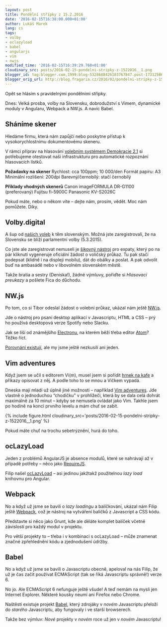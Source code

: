 ```yaml
---
layout: post
title: Pondělní střípky z 15.2.2016
date: '2016-02-15T16:38:00.000+01:00'
author: Lukáš Marek
lang: cs
tags:
- volby
- oclazyload
- babel
- angularjs
- vim
- nwjs
modified_time: '2016-02-15T16:39:29.768+01:00'
cloudinary_src: posts/2016-02-15-pondelni-stripky-z-1522016__1.png
blogger_id: tag:blogger.com,1999:blog-5328688426183767847.post-1731258635387998818
blogger_orig_url: http://blog.fragaria.cz/2016/02/pondelni-stripky-z-1522016.html
---
```


Opět se hlásím s pravidelnými pondělními střípky.

Dnes: Velká prosba, volby na Slovensku, dobrodužství s Vimem, dynamické
moduly v Angularu, Webpack a NW.js. A navíc Babel.

## Sháníme skener

Hledáme firmu, která nám zapůjčí nebo poskytne přístup k
vysokorychlostnímu dokumentovému skeneru.

​V rámci příprav na hlasování [volebním systémem
Demokracie 2.1](https://d21.me) si potřebujeme otestovat naši
infrastrukturu pro automatické rozpoznání hlasovacích lístků.

**Požadavky na skener**
Rychlost: cca 100ppm; 10 000/den
Formát papíru: A3
Minimální rozlišení: 200dpi
Barevný/černobílý: stačí černobílý

**Příklady vhodných skenerů**
Canon imageFORMULA DR-G1100 (preferovaný)
Fujitsu fi-5900C
Panasonic KV-S2026C

Pokud máte, nebo o někom víte – dejte nám, prosím, vědět. Moc nám
pomůžete. Díky.

## Volby.digital

A šup od [našich
voleb](http://www.fragaria.cz/reference/reseni-na-miru/2015/4/14/demokracie-21/)
k těm slovenským. Možná jste zaregistrovali, že na Slovensku se blíží
parlamentní volby (5.3.2015).

Co jste ale zaregistrovat nemuseli je [šikovný
nástroj](https://volby.digital/) pro expaty, který po na pár kliknutí
vygeneruje oficiální žádost o voličský průkaz. Tu pak stačí podepsat
(klidně i na displeji mobilu), dát do obálky a poslat. A pak odvolit buď
na ambasádě nebo v libovolném slovenském městě.

Takže bratia a sestry (Deniska\!), žádné výmluvy, pořiďte si *Hlasovací
preukazy* a pošlete Fica do důchodu.

## NW.js

Po tom, co si Tibor odeslal žádost o volební průkaz, ukázal nám ještě
[NW.js](http://nwjs.io/).

Jde o nástroj pro psaní desktop aplikací v Javascriptu, HTML a CSS – prý
ho používá desktopová verze Spotify nebo Slacku.

Jak se liší od známějšího [Electronu](http://electron.atom.io/), na
kterém běží třeba editor [Atom](https://atom.io/)? Těžko říct.

[Porovnání
existují](https://www.xplatform.rocks/2016/02/09/nw-js-vs-electron/),
ale my jsme ještě nezkusili ani jeden.

## Vim adventures

Když jsem se učil s editorem Vi(m), musel jsem si pořídit [hrnek na
kafe](http://www.cafepress.com/mf/10388170/vi-reference_mugs) a příkazy
opisovat z něj. A podle toho to se mnou a Vičkem vypadá.

Dneska mají mladí už úplně jiné možnosti – například [Vim
adventures](http://vim-adventures.com/). Jde vlastně o jednoduchou
“chodičku” v prohlížeči, která by se dala celá dohrát maximálně za 10
minut – kdyby se nemusela ovládat jako Vim. Takhle jsem po hodině na
konci prvního levelu a mám chuť se
zabít.

{% include figure.html cloudinary_src='posts/2016-02-15-pondelni-stripky-z-1522016__1.png' %}

Pokud máte chuť na trochu sebetrýznění, hurá do toho.

## ocLazyLoad

Jeden z problémů AngularJS je absence modulů, které se nahrávají až v
případě potřeby – něco jako [RequireJS](http://requirejs.org/).

Filip našel [ocLazyLoad](https://oclazyload.readme.io/) – asi jedinou
jakžtakž použitelnou *lazy load* knihovnu pro Angular.

## Webpack

No a když už jsme se bavili o *lazy loadingu* a balíčkování, ukázal nám
Filip ještě [Webpack](http://webpack.github.io/), což je nástroj na
vytváření balíčků z Javascript a CSS kódu.

Představte si něco jako Grunt, kde ale děláte komplet balíček včetně
závislostí pro každý modul v projektu.

Pro větší projekty to – třeba i v kombinaci s ocLazyLoad – může znamenat
značné zpřehlednění kódu a zjednodušení údržby.

## Babel

No a když už jsme se bavili o Javascriptu obecně, apeloval na nás Filip,
že už je čas začít používat ECMAScript (tak se říká Javascriptu
správně\!) verze 6.

No jo. Ale ECMAScript 6 nefunguje ještě všude\! A teď nemám na mysli jen
Internet Explorer. Některé kousky neumí ani Firefox nebo Chrome.

Naštěstí existuje projekt
[Babel](https://babeljs.io/docs/learn-es2015/), který zdrojáky v *novém*
Javascriptu přeloží do *starého* Javascriptu, aby fungovaly i ve starší
browserech.

Takže bez výmluv: *Nové* projekty v *novém* roce už jen v *novém*
Javascriptu\!
